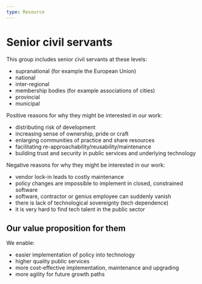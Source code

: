 ```yaml
---
type: Resource
---
```


# Senior civil servants

This group includes senior civil servants at these levels:

* supranational (for example the European Union)
* national
* inter-regional
* membership bodies (for example associations of cities)
* provincial  
* municipal

Positive reasons for why they might be interested in our work:

* distributing risk of development
* increasing sense of ownership, pride or craft
* enlarging communities of practice and share resources
* facilitating re-approachability/reusability/maintenance
* building trust and security in public services and underlying technology

Negative reasons for why they might be interested in our work:

* vendor lock-in leads to costly maintenance
* policy changes are impossible to implement in closed, constrained software
* software, contractor or genius employee can suddenly vanish
* there is lack of technological sovereignty (tech dependence)
* it is very hard to find tech talent in the public sector

## Our value proposition for them

We enable:

* easier implementation of policy into technology
* higher quality public services
* more cost-effective implementation, maintenance and upgrading
* more agility for future growth paths
